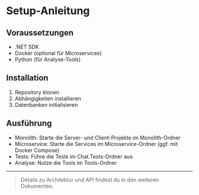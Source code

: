﻿# Setup-Anleitung

## Voraussetzungen
- .NET SDK
- Docker (optional für Microservices)
- Python (für Analyse-Tools)

## Installation
1. Repository klonen
2. Abhängigkeiten installieren
3. Datenbanken initialisieren

## Ausführung
- Monolith: Starte die Server- und Client-Projekte im Monolith-Ordner
- Microservice: Starte die Services im Microservice-Ordner (ggf. mit Docker Compose)
- Tests: Führe die Tests im Chat.Tests-Ordner aus
- Analyse: Nutze die Tools im Tools-Ordner

---

> Details zu Architektur und API findest du in den weiteren Dokumenten.
